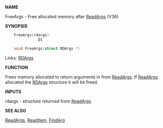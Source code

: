 
**NAME**

FreeArgs - Free allocated memory after [ReadArgs](ReadArgs.md) (V36)

**SYNOPSIS**

```c
    FreeArgs(rdargs)
               D1

    void FreeArgs(struct RDArgs *)

```
Links: [RDArgs](_0076.md) 

**FUNCTION**

Frees memory allocated to return arguments in from [ReadArgs](ReadArgs.md).  If
[ReadArgs](ReadArgs.md) allocated the [RDArgs](_0076.md) structure it will be freed.

**INPUTS**

rdargs - structure returned from [ReadArgs](ReadArgs.md)

**SEE ALSO**

[ReadArgs](ReadArgs.md), [ReadItem](ReadItem.md), [FindArg](FindArg.md)
